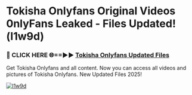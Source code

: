 # Tokisha Onlyfans Original Videos 0nlyFans Leaked - Files Updated! (l1w9d)

<h3>🔴 CLICK HERE 🌐==►► <a href="https://tinyurl.com/ehrbuxhb" rel="nofollow">Tokisha Onlyfans Updated Files</a></h3>

Get Tokisha Onlyfans and all content. Now you can access all videos and pictures of Tokisha Onlyfans. New Updated Files 2025!

[![l1w9d](https://i.imgur.com/lVYEuWS.gif)](https://tinyurl.com/ehrbuxhb)

